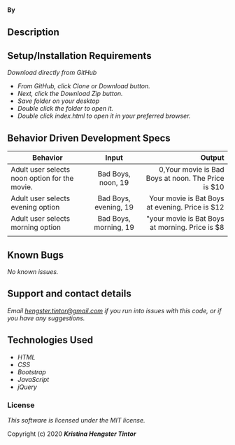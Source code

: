 # 

#### 

#### By 

## Description



## Setup/Installation Requirements

_Download directly from GitHub_
* _From GitHub, click Clone or Download button._
* _Next, click the Download Zip button._
* _Save folder on your desktop_
* _Double click the folder to open it._
* _Double click index.html to open it in your preferred browser._
    

## Behavior Driven Development Specs
| Behavior                                                                 | Input| Output|
| -----------------------------------------------------                    |:----:| -----:|
| Adult user selects noon option for the movie.   | Bad Boys, noon, 19   |0,Your movie is Bad Boys at noon. The Price is $10|
| Adult user selects evening option| Bad Boys, evening, 19    | Your movie is Bat Boys at evening. Price is $12|
| Adult user selects morning option  | Bad Boys, morning, 19     | "your movie is Bat Boys at morning. Price is $8|
|                         |         |         |


## Known Bugs

_No known issues._

## Support and contact details

_Email hengster.tintor@gmail.com if you run into issues with this code, or if you have any suggestions._

## Technologies Used

* _HTML_
* _CSS_
* _Bootstrap_
* _JavaScript_
* _jQuery_

### License

*This software is licensed under the MIT license.*

Copyright (c) 2020 **_Kristina Hengster Tintor_**


